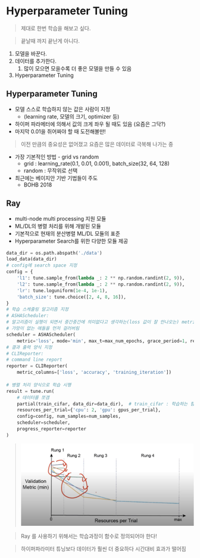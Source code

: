 # Hyperparameter Tuning

> 제대로 한번 학습을 해보고 싶다.

> 끝날때 까지 끝난게 아니다.

1. 모델을 바꾼다.
2. 데이터를 추가한다.
   1. 많이 모으면 모을수록 더 좋은 모델을 만들 수 있음
3. Hyperparameter Tuning

## Hyperparameter Tuning

- 모델 스스로 학습하지 않는 값은 사람이 지정
  - (learning rate, 모델의 크기, optimizer 등)
- 하이퍼 파라메터에 의해서 값의 크게 좌우 될 때도 있음 (요즘은 그닥?)
- 마지막 0.01을 쥐어짜야 할 때 도전해볼만!

> 이전 만큼의 중요성은 없어졌고 요즘은 많은 데이터로 극복해 나가는 중

- 가장 기본적인 방법 - grid vs random
  - grid : learning_rate(0.1, 0.01, 0.001), batch_size(32, 64, 128)
  - random : 무작위로 선택
- 최근에는 베이지안 기반 기법들이 주도
  - BOHB 2018

## Ray

- multi-node multi processing 지원 모듈
- ML/DL의 병렬 처리를 위해 개발된 모듈
- 기본적으로 현재의 분산병렬 ML/DL 모듈의 표준
- Hyperparameter Search를 위한 다양한 모듈 제공

```python
data_dir = os.path.abspath('./data')
load_data(data_dir)
# config에 search space 지정
config = {
    'l1': tune.sample_from(lambda _: 2 ** np.random.randint(2, 9)),
    'l2': tune.sample_from(lambda _: 2 ** np.random.randint(2, 9)),
    'lr': tune.loguniform(1e-4, 1e-1),
    'batch_size': tune.choice([2, 4, 8, 16]),
}
# 학습 스케줄링 알고리즘 지정
# ASHAScheduler: 
# 알고리즘이 실행이 되면서 중간중간에 의미없다고 생각하는(loss 값이 잘 안나오는) metric 들은 다 잘라내버림
# 가망이 없는 애들을 먼저 걸러버림
scheduler = ASHAScheduler(
    metric='loss', mode='min', max_t=max_num_epochs, grace_period=1, reduction_factor=2)
# 결과 출력 양식 지정
# CLIReporter:
# command line report
reporter = CLIReporter(
    metric_columns=['loss', 'accuracy', 'training_iteration'])

# 병렬 처리 양식으로 학습 시행
result = tune.run(
    # 데이터를 쪼갬
    partial(train_cifar, data_dir=data_dir),  # train_cifar : 학습하는 함수
    resources_per_trial={'cpu': 2, 'gpu': gpus_per_trial},
    config=config, num_samples=num_samples,
    scheduler=scheduler,
    progress_reporter=reporter
)
```

> ![](./img/2021-08-20-10-51-51.png)

> Ray 를 사용하기 위해서는 학습과정이 함수로 정의되어야 한다!

> 하이퍼파라미터 튜닝보다 데이터가 훨씬 더 중요하다
> 시간대비 효과가 떨어짐
